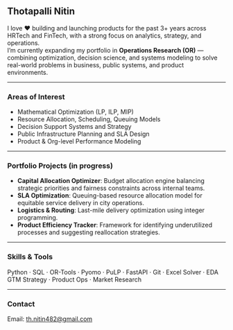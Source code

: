 ## Thotapalli Nitin

I love ❤️ building and launching products for the past 3+ years across HRTech and FinTech, with a strong focus on analytics, strategy, and operations.  
I’m currently expanding my portfolio in **Operations Research (OR)** — combining optimization, decision science, and systems modeling to solve real-world problems in business, public systems, and product environments.

---

### Areas of Interest
- Mathematical Optimization (LP, ILP, MIP)
- Resource Allocation, Scheduling, Queuing Models
- Decision Support Systems and Strategy
- Public Infrastructure Planning and SLA Design
- Product & Org-level Performance Modeling

---

### Portfolio Projects (in progress)
- **Capital Allocation Optimizer**: Budget allocation engine balancing strategic priorities and fairness constraints across internal teams.
- **SLA Optimization**: Queuing-based resource allocation model for equitable service delivery in city operations.
- **Logistics & Routing**: Last-mile delivery optimization using integer programming.
- **Product Efficiency Tracker**: Framework for identifying underutilized processes and suggesting reallocation strategies.

---

### Skills & Tools
Python · SQL · OR-Tools · Pyomo · PuLP · FastAPI · Git · Excel Solver · EDA  
GTM Strategy · Product Ops · Market Research

---

### Contact
Email: th.nitin482@gmail.com

